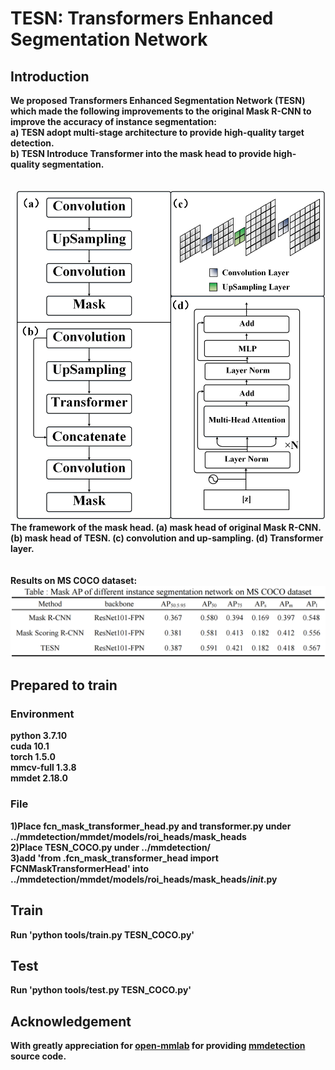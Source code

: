 # TESN: Transformers Enhanced Segmentation Network
## Introduction
__We proposed Transformers Enhanced Segmentation Network (TESN) which made the following improvements to the original Mask R-CNN to improve the accuracy of instance segmentation:<br>
a) TESN adopt multi-stage architecture to provide high-quality target detection.<br>
b) TESN Introduce Transformer into the mask head to provide high-quality segmentation.__<br>
<br>
<br>
![TESN](https://github.com/Wzl-98/TESN/raw/main/Fig/Mask_head.png)<br>
__The framework of the mask head. (a) mask head of original Mask R-CNN. (b) mask head of TESN. (c) convolution and up-sampling. (d) Transformer layer.__<br>
<br>
<br>
__Results on MS COCO dataset:__<br>
![Results](https://github.com/Wzl-98/TESN/raw/main/Fig/Results.png)<br>
## Prepared to train
### Environment
__python 3.7.10<br>
cuda 10.1<br>
torch 1.5.0<br>
mmcv-full 1.3.8<br>
mmdet 2.18.0__
### File
__1)Place fcn_mask_transformer_head.py and transformer.py under ../mmdetection/mmdet/models/roi_heads/mask_heads<br>
2)Place TESN_COCO.py under ../mmdetection/<br>
3)add 'from .fcn_mask_transformer_head import FCNMaskTransformerHead' into ../mmdetection/mmdet/models/roi_heads/mask_heads/_init_.py__<br>
## Train
__Run 'python tools/train.py TESN_COCO.py'__
## Test
__Run 'python tools/test.py TESN_COCO.py'__
## Acknowledgement
__With greatly appreciation for [open-mmlab](https://github.com/open-mmlab/mmdetection) for providing [mmdetection](https://github.com/open-mmlab/mmdetection) source code.__
